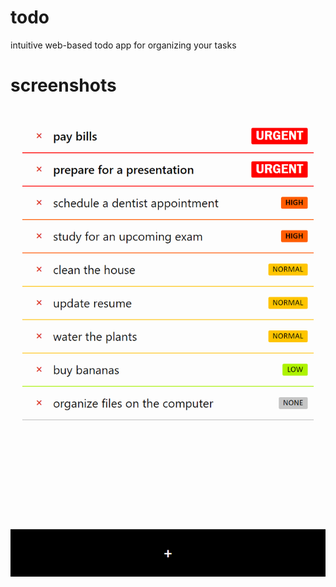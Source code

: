 # todo
intuitive web-based todo app for organizing your tasks

# screenshots

![screenshot](./screenshot.png)